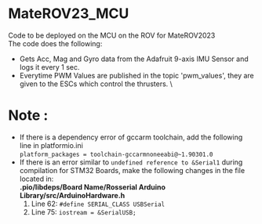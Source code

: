 # MateROV23_MCU
Code to be deployed on the MCU on the ROV for MateROV2023 \
The code does the following:
  * Gets Acc, Mag and Gyro data from the Adafruit 9-axis IMU Sensor and logs it every 1 sec.
  * Everytime PWM Values are published in the topic 'pwm_values', they are given to the ESCs which control the thrusters.
\
# Note : 
  * If there is a dependency error of gccarm toolchain, add the following line in platformio.ini \
    `platform_packages = toolchain-gccarmnoneeabi@~1.90301.0`
  * If there is an error similar to `undefined reference to &Serial1` during compilation for STM32 Boards, make the following changes in the file located in: \
    **.pio/libdeps/Board Name/Rosserial Arduino Library/src/ArduinoHardware.h**
    1. Line 62: `#define SERIAL_CLASS USBSerial`
    2. Line 75: `iostream = &SerialUSB;`
